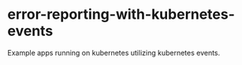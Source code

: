 # error-reporting-with-kubernetes-events
Example apps running on kubernetes utilizing kubernetes events.

